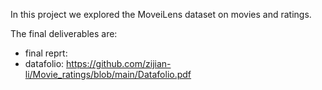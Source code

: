In this project we explored the MoveiLens dataset on movies and ratings.

The final deliverables are:
* final reprt: 
* datafolio: https://github.com/zijian-li/Movie_ratings/blob/main/Datafolio.pdf
